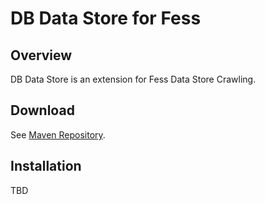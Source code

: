 DB Data Store for Fess
======================

## Overview

DB Data Store is an extension for Fess Data Store Crawling.

## Download

See [Maven Repository](http://central.maven.org/maven2/org/codelibs/fess/fess-ds-db/).

## Installation

TBD

